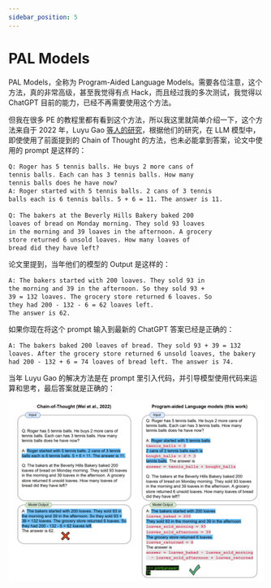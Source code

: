 ```yaml
---
sidebar_position: 5
---
```

# PAL Models

PAL Models，全称为 Program-Aided Language Models。需要各位注意，这个方法，真的非常高级，甚至我觉得有点 Hack，而且经过我的多次测试，我觉得以 ChatGPT 目前的能力，已经不再需要使用这个方法。

但我在很多 PE 的教程里都有看到这个方法，所以我这里就简单介绍一下，这个方法来自于 2022 年，Luyu Gao [等人的研究](https://arxiv.org/pdf/2211.10435.pdf)，根据他们的研究，在 LLM 模型中，即使使用了前面提到的 Chain of Thought 的方法，也未必能拿到答案，论文中使用的 prompt 是这样的：

```other
Q: Roger has 5 tennis balls. He buys 2 more cans of
tennis balls. Each can has 3 tennis balls. How many
tennis balls does he have now?
A: Roger started with 5 tennis balls. 2 cans of 3 tennis
balls each is 6 tennis balls. 5 + 6 = 11. The answer is 11.

Q: The bakers at the Beverly Hills Bakery baked 200
loaves of bread on Monday morning. They sold 93 loaves
in the morning and 39 loaves in the afternoon. A grocery
store returned 6 unsold loaves. How many loaves of
bread did they have left?
```

论文里提到，当年他们的模型的 Output 是这样的：

```other
A: The bakers started with 200 loaves. They sold 93 in
the morning and 39 in the afternoon. So they sold 93 +
39 = 132 loaves. The grocery store returned 6 loaves. So
they had 200 - 132 - 6 = 62 loaves left. 
The answer is 62.
```

如果你现在将这个 prompt 输入到最新的 ChatGPT 答案已经是正确的：

```other
A: The bakers baked 200 loaves of bread. They sold 93 + 39 = 132 loaves. After the grocery store returned 6 unsold loaves, the bakery had 200 - 132 + 6 = 74 loaves of bread left. The answer is 74.
```

当年 Luyu Gao 的解决方法是在 prompt 里引入代码，并引导模型使用代码来运算和思考，最后答案就是正确的：

![PAL001.png](./assets/PAL001.png)

